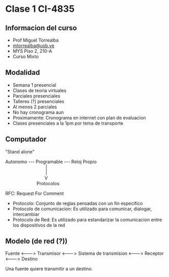 # Clase 1 CI-4835

## Informacion del curso
* Prof Miguel Torrealba
* mtorrealba@usb.ve
* MYS Piso 2, 210-A
* Curso Mixto

## Modalidad
* Semana 1 presencial
* Clases de teoria virtuales
* Parciales presenciales
* Talleres (?) presenciales
* Al menos 2 parciales
* No hay cronograma aun
* Proximamente: Cronograma en internet con plan de evaluacion
* Clases presenciales a la 1pm por tema de transporte

## Computador

"Stand alone"

Autonomo --- Programable --- Reloj Propio
<br>&emsp;&emsp;&emsp;&emsp;&emsp;&emsp;&emsp;&emsp;&emsp;|
<br>&emsp;&emsp;&emsp;&emsp;&emsp;&emsp;&emsp;&emsp;&emsp;|
<br>&emsp;&emsp;&emsp;&emsp;&emsp;&emsp;&emsp;&emsp;&ensp;&nbsp;V
<br>&emsp;&emsp;&emsp;&emsp;&emsp;&emsp;&emsp;Protocolos

RFC: Request For Comment

* Protocolo: Conjunto de reglas pensadas con un fin especifico
* Protocolo de comunicacion: Es utilizado para comunicar, dialogar, intercambiar
* Protocolo de Red: Es utilizado para estandarizar la comunicacion entre los dispositivos de la red

## Modelo (de red (?))

Fuente <---> Transmisor <---> Sistema de transmision <---> Receptor <---> Destino

Una fuente quiere transmitir a un destino.

